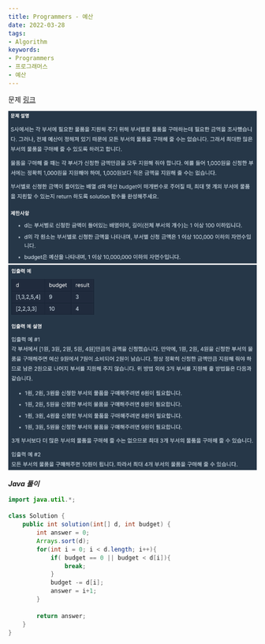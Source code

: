 ```yaml
---
title: Programmers - 예산
date: 2022-03-28
tags:
- Algorithm
keywords:
- Programmers
- 프로그래머스
- 예산
---
```


문제 [링크](https://school.programmers.co.kr/learn/courses/30/lessons/12982)

![](screenshot1.png)
![](screenshot2.png)

_**Java 풀이**_
```java
import java.util.*;

class Solution {
    public int solution(int[] d, int budget) {
        int answer = 0;
        Arrays.sort(d);
        for(int i = 0; i < d.length; i++){
            if( budget == 0 || budget < d[i]){
                break;
            }
            budget -= d[i];
            answer = i+1;
        }
        
        return answer;
    }
}
```
